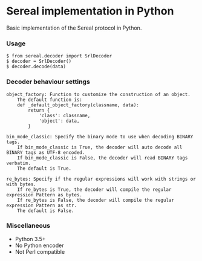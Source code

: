 # Sereal implementation in Python

Basic implementation of the Sereal protocol in Python.

### Usage

    $ from sereal.decoder import SrlDecoder
    $ decoder = SrlDecoder()
    $ decoder.decode(data)

### Decoder behaviour settings

    object_factory: Function to customize the construction of an object.
        The default function is:
        def _default_object_factory(classname, data):
            return {
                'class': classname,
                'object': data,
            }

    bin_mode_classic: Specify the binary mode to use when decoding BINARY tags.
        If bin_mode_classic is True, the decoder will auto decode all BINARY tags as UTF-8 encoded.
        If bin_mode_classic is False, the decoder will read BINARY tags verbatim.
        The default is True.

    re_bytes: Specify if the regular expressions will work with strings or with bytes.
        If re_bytes is True, the decoder will compile the regular expression Pattern as bytes.
        If re_bytes is False, the decoder will compile the regular expression Pattern as str.
        The default is False.

### Miscellaneous

- Python 3.5+
- No Python encoder
- Not Perl compatible
